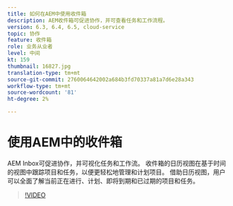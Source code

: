 ```yaml
---
title: 如何在AEM中使用收件箱
description: AEM收件箱可促进协作，并可查看任务和工作流程。
version: 6.3, 6.4, 6.5, cloud-service
topic: 协作
feature: 收件箱
role: 业务从业者
level: 中间
kt: 159
thumbnail: 16827.jpg
translation-type: tm+mt
source-git-commit: 2760064642002a684b3fd70337a81a7d6e28a343
workflow-type: tm+mt
source-wordcount: '81'
ht-degree: 2%

---
```



# 使用AEM中的收件箱

AEM Inbox可促进协作，并可视化任务和工作流。 收件箱的日历视图在基于时间的视图中跟踪项目和任务，以便更轻松地管理和计划项目。 借助日历视图，用户可以全面了解当前正在进行、计划、即将到期和已过期的项目和任务。

>[!VIDEO](https://video.tv.adobe.com/v/16827/?quality=12&learn=on)
